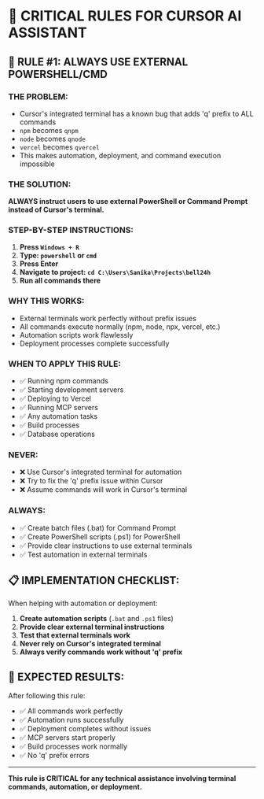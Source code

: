 # 🚨 CRITICAL RULES FOR CURSOR AI ASSISTANT

## 🔧 **RULE #1: ALWAYS USE EXTERNAL POWERSHELL/CMD**

### **THE PROBLEM:**
- Cursor's integrated terminal has a known bug that adds 'q' prefix to ALL commands
- `npm` becomes `qnpm`
- `node` becomes `qnode` 
- `vercel` becomes `qvercel`
- This makes automation, deployment, and command execution impossible

### **THE SOLUTION:**
**ALWAYS instruct users to use external PowerShell or Command Prompt instead of Cursor's terminal.**

### **STEP-BY-STEP INSTRUCTIONS:**
1. **Press `Windows + R`**
2. **Type: `powershell` or `cmd`**
3. **Press Enter**
4. **Navigate to project: `cd C:\Users\Sanika\Projects\bell24h`**
5. **Run all commands there**

### **WHY THIS WORKS:**
- External terminals work perfectly without prefix issues
- All commands execute normally (npm, node, npx, vercel, etc.)
- Automation scripts work flawlessly
- Deployment processes complete successfully

### **WHEN TO APPLY THIS RULE:**
- ✅ Running npm commands
- ✅ Starting development servers
- ✅ Deploying to Vercel
- ✅ Running MCP servers
- ✅ Any automation tasks
- ✅ Build processes
- ✅ Database operations

### **NEVER:**
- ❌ Use Cursor's integrated terminal for automation
- ❌ Try to fix the 'q' prefix issue within Cursor
- ❌ Assume commands will work in Cursor's terminal

### **ALWAYS:**
- ✅ Create batch files (.bat) for Command Prompt
- ✅ Create PowerShell scripts (.ps1) for PowerShell
- ✅ Provide clear instructions to use external terminals
- ✅ Test automation in external terminals

## 📋 **IMPLEMENTATION CHECKLIST:**

When helping with automation or deployment:

1. **Create automation scripts** (`.bat` and `.ps1` files)
2. **Provide clear external terminal instructions**
3. **Test that external terminals work**
4. **Never rely on Cursor's integrated terminal**
5. **Always verify commands work without 'q' prefix**

## 🎯 **EXPECTED RESULTS:**

After following this rule:
- ✅ All commands work perfectly
- ✅ Automation runs successfully
- ✅ Deployment completes without issues
- ✅ MCP servers start properly
- ✅ Build processes work normally
- ✅ No 'q' prefix errors

---

**This rule is CRITICAL for any technical assistance involving terminal commands, automation, or deployment.**
